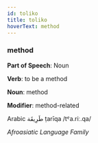```yaml
---
id: toliko
title: toliko
hoverText: method
---
```


### method

**Part of Speech**: Noun

**Verb**: to be a method

**Noun**: method

**Modifier**: method-related

Arabic طَرِيقَة ṭarīqa /tˤa.riː.qa/

*Afroasiatic Language Family*